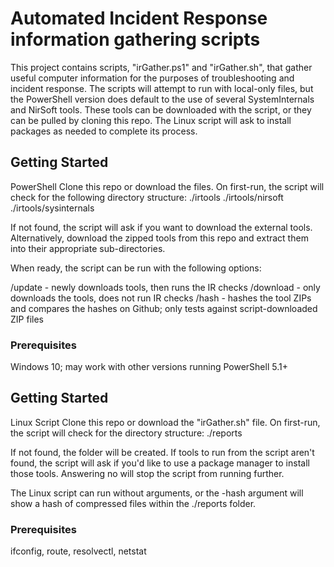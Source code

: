 # Automated Incident Response information gathering scripts
This project contains scripts, "irGather.ps1" and "irGather.sh", that gather useful computer information for the purposes of troubleshooting and incident response. The scripts will attempt to run with local-only files, but the PowerShell version does default to the use of several SystemInternals and NirSoft tools. These tools can be downloaded with the script, or they can be pulled by cloning this repo. The Linux script will ask to install packages as needed to complete its process.

## Getting Started
PowerShell
Clone this repo or download the files. On first-run, the script will check for the following directory structure:
./irtools
./irtools/nirsoft
./irtools/sysinternals

If not found, the script will ask if you want to download the external tools. Alternatively, download the zipped tools from this repo and extract them into their appropriate sub-directories.

When ready, the script can be run with the following options:

/update - newly downloads tools, then runs the IR checks
/download - only downloads the tools, does not run IR checks
/hash - hashes the tool ZIPs and compares the hashes on Github; only tests against script-downloaded ZIP files

### Prerequisites
Windows 10; may work with other versions running PowerShell 5.1+

## Getting Started
Linux Script
Clone this repo or download the "irGather.sh" file. On first-run, the script will check for the directory structure:
./reports

If not found, the folder will be created. If tools to run from the script aren't found, the script will ask if you'd like to use a package manager to install those tools. Answering no will stop the script from running further.

The Linux script can run without arguments, or the -hash argument will show a hash of compressed files within the ./reports folder.

### Prerequisites
ifconfig, route, resolvectl, netstat
